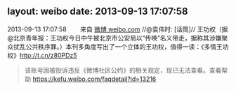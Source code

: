 layout: weibo
date: 2013-09-13 17:07:58
---
2013-09-13 17:07:58  &nbsp;&nbsp;&nbsp;&nbsp;&nbsp;&nbsp; 来自 <a href="http://weibo.com/" rel="nofollow">微博 weibo.com</a>
//@袁伟时: [话筒]// 王功权（据@北京青年报：王功权今日中午被北京市公安局以“传唤”名义带走，据称其涉嫌聚众扰乱公共秩序罪。）本刊多角度写出了一个立体的王功权，值得一读：《多情王功权》http://t.cn/z80PDz5
>  该账号因被投诉违反《微博社区公约》的相关规定，现已无法查看。查看帮助 https://kefu.weibo.com/faqdetail?id=13216
